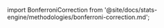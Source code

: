 import BonferroniCorrection from '@site/docs/stats-engine/methodologies/bonferroni-correction.md';

<BonferroniCorrection />